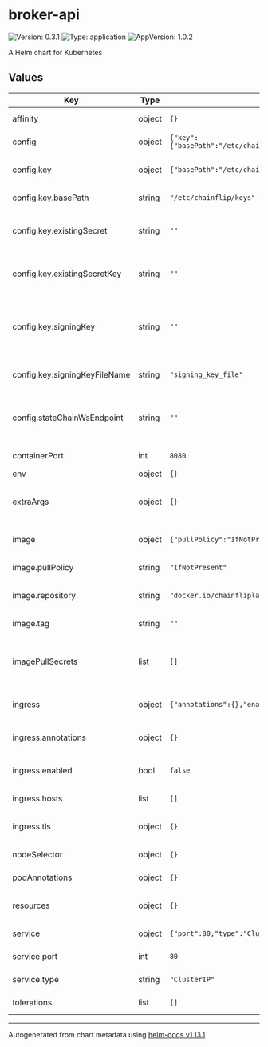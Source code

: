 # broker-api

![Version: 0.3.1](https://img.shields.io/badge/Version-0.3.1-informational?style=flat-square) ![Type: application](https://img.shields.io/badge/Type-application-informational?style=flat-square) ![AppVersion: 1.0.2](https://img.shields.io/badge/AppVersion-1.0.2-informational?style=flat-square)

A Helm chart for Kubernetes

## Values

| Key | Type | Default | Description |
|-----|------|---------|-------------|
| affinity | object | `{}` | set pod affinity |
| config | object | `{"key":{"basePath":"/etc/chainflip/keys","existingSecret":"","existingSecretKey":"","signingKey":"","signingKeyFileName":"signing_key_file"},"stateChainWsEndpoint":""}` | broker-api configuration |
| config.key | object | `{"basePath":"/etc/chainflip/keys","existingSecret":"","existingSecretKey":"","signingKey":"","signingKeyFileName":"signing_key_file"}` | set the broker-api signing key |
| config.key.basePath | string | `"/etc/chainflip/keys"` | set the base path |
| config.key.existingSecret | string | `""` | existing secret containing the signing-key |
| config.key.existingSecretKey | string | `""` | existing secret key containing the signing-key |
| config.key.signingKey | string | `""` | set the signing key, it is recommended you use a secret |
| config.key.signingKeyFileName | string | `"signing_key_file"` | set the signing key file name |
| config.stateChainWsEndpoint | string | `""` | set the websocket endpoint for the state-chain |
| containerPort | int | `8080` | set the container port |
| env | object | `{}` |  |
| extraArgs | object | `{}` | provide extra arguments to the broker-api |
| image | object | `{"pullPolicy":"IfNotPresent","repository":"docker.io/chainfliplabs/chainflip-broker-api","tag":""}` | image repository and tag |
| image.pullPolicy | string | `"IfNotPresent"` | set the pull policy |
| image.repository | string | `"docker.io/chainfliplabs/chainflip-broker-api"` | set the repository name |
| image.tag | string | `""` | set the image tag |
| imagePullSecrets | list | `[]` | reference to the secret containing repository credentials |
| ingress | object | `{"annotations":{},"enabled":false,"hosts":[],"tls":{}}` | set the ingress configuration |
| ingress.annotations | object | `{}` | set the ingress annotations |
| ingress.enabled | bool | `false` | set the ingress enabled flag |
| ingress.hosts | list | `[]` | set the ingress hosts |
| ingress.tls | object | `{}` | set the ingress tls configuration |
| nodeSelector | object | `{}` | set node selector |
| podAnnotations | object | `{}` | set pod annotations |
| resources | object | `{}` | set the resources for the pods |
| service | object | `{"port":80,"type":"ClusterIP"}` | service configuration |
| service.port | int | `80` | set the service port |
| service.type | string | `"ClusterIP"` | set the service type |
| tolerations | list | `[]` | set pod tolerations |

----------------------------------------------
Autogenerated from chart metadata using [helm-docs v1.13.1](https://github.com/norwoodj/helm-docs/releases/v1.13.1)
